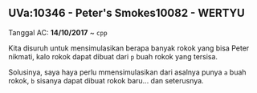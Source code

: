 ## UVa:10346 - Peter's Smokes10082 - WERTYU
Tanggal AC: **14/10/2017** ~ `cpp`

Kita disuruh untuk mensimulasikan berapa banyak rokok yang bisa Peter nikmati, kalo rokok dapat dibuat dari `p` buah rokok yang tersisa.

Solusinya, saya haya perlu mmensimulasikan dari asalnya punya `a` buah rokok, `b` sisanya dapat dibuat rokok baru... dan seterusnya.